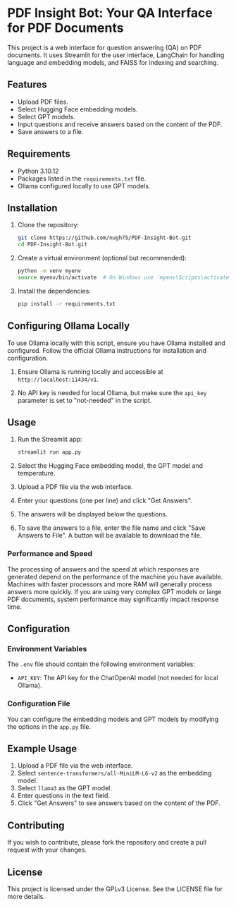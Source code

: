 # PDF Insight Bot: Your QA Interface for PDF Documents

This project is a web interface for question answering (QA) on PDF documents. It uses Streamlit for the user interface, LangChain for handling language and embedding models, and FAISS for indexing and searching.

## Features

- Upload PDF files.
- Select Hugging Face embedding models.
- Select GPT models.
- Input questions and receive answers based on the content of the PDF.
- Save answers to a file.

## Requirements

- Python 3.10.12
- Packages listed in the `requirements.txt` file.
- Ollama configured locally to use GPT models.

## Installation

1. Clone the repository:

    ```bash
    git clone https://github.com/nugh75/PDF-Insight-Bot.git
    cd PDF-Insight-Bot.git
    ```

2. Create a virtual environment (optional but recommended):

    ```bash
    python -m venv myenv
    source myenv/bin/activate  # On Windows use `myenv\Scripts\activate`
    ```

3. Install the dependencies:

    ```bash
    pip install -r requirements.txt
    ```

## Configuring Ollama Locally

To use Ollama locally with this script, ensure you have Ollama installed and configured. Follow the official Ollama instructions for installation and configuration.

1. Ensure Ollama is running locally and accessible at `http://localhost:11434/v1`.

2. No API key is needed for local Ollama, but make sure the `api_key` parameter is set to "not-needed" in the script.

## Usage

1. Run the Streamlit app:

    ```bash
    streamlit run app.py
    ```
2. Select the Hugging Face embedding model, the GPT model and temperature.

3. Upload a PDF file via the web interface.

4. Enter your questions (one per line) and click "Get Answers".

5. The answers will be displayed below the questions.

6. To save the answers to a file, enter the file name and click "Save Answers to File". A button will be available to download the file.

### Performance and Speed

The processing of answers and the speed at which responses are generated depend on the performance of the machine you have available. Machines with faster processors and more RAM will generally process answers more quickly. If you are using very complex GPT models or large PDF documents, system performance may significantly impact response time.

## Configuration

### Environment Variables

The `.env` file should contain the following environment variables:

- `API_KEY`: The API key for the ChatOpenAI model (not needed for local Ollama).

### Configuration File

You can configure the embedding models and GPT models by modifying the options in the `app.py` file.

## Example Usage

1. Upload a PDF file via the web interface.
2. Select `sentence-transformers/all-MiniLM-L6-v2` as the embedding model.
3. Select `llama3` as the GPT model.
4. Enter questions in the text field.
5. Click "Get Answers" to see answers based on the content of the PDF.

## Contributing

If you wish to contribute, please fork the repository and create a pull request with your changes.

## License

This project is licensed under the GPLv3 License. See the LICENSE file for more details.



